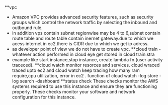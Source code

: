  **vpc
- Amazon VPC provides advanced security features, such as security groups which control the network traffic by
selecting the inbound and outbound rule.
- in addition vps contain subnet regionwise may be 4 to 6,subnet contain route table and route table contain inernet gateway.due to which we 
acess internet in ec2.there is CIDR due to which we get ip adress. 
- as developer point of view we do not have to create vpc.
**cloud train
-whatever action performed in cloud eye get stored in cloud train.stra
- example like start instance,stop instance, create lambda fn.(user activity traceced).
**cloud watch
monitor resorces and services.
cloud wraced traced upto ec2 and cloud watch keep tracing how many ram require,cpu
utilization, error in ec2 .
function of cloud watch
-log store 
-log search
-dashboard
**status check
These checks monitor the AWS systems required to use this instance and ensure they are functioning properly.
These checks monitor your software and network configuration for this instance.














 


